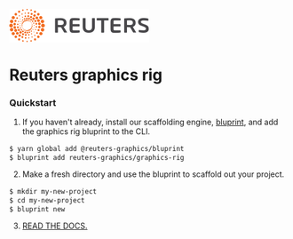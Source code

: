 ![Reuters](badge.svg)

# Reuters graphics rig

### Quickstart

1. If you haven't already, install our scaffolding engine, [bluprint](https://github.com/reuters-graphics/bluprint), and add the graphics rig bluprint to the CLI.

  ```
  $ yarn global add @reuters-graphics/bluprint
  $ bluprint add reuters-graphics/graphics-rig
  ```

2. Make a fresh directory and use the bluprint to scaffold out your project.

  ```
  $ mkdir my-new-project
  $ cd my-new-project
  $ bluprint new
  ```

3. [READ THE DOCS.](https://reuters-graphics.github.io/style/graphics-rig/)

